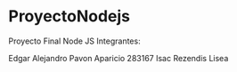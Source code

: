 # ProyectoNodejs
Proyecto Final Node JS
Integrantes: 

Edgar Alejandro Pavon Aparicio  283167
Isac Rezendis Lisea
